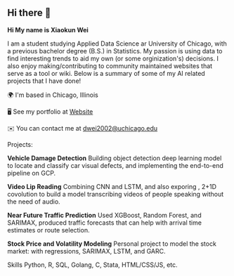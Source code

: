 ## Hi there 👋
**Hi My name is Xiaokun Wei**

I am a student studying Applied Data Science ar University of Chicago, with a previous bachelor degree (B.S.) in Statistics. My passion is using data to find interesting trends to aid my own (or some orginization's) decisions. I also enjoy making/contributing to community maintained websites that serve as a tool or wiki. Below is a summary of some of my AI related projects that I have done!


🌍  I'm based in Chicago, Illinois

🖥️  See my portfolio at [Website](https://dwei2002.github.io)

✉️  You can contact me at dwei2002@uchicago.edu

Projects:

**Vehicle Damage Detection**
Building object detection deep learning model to locate and classify car visual defects, and implementing the end-to-end pipeline on GCP.

**Video Lip Reading**
Combining CNN and LSTM, and also exporing , 2+1D covolution to build a model transcribing videos of people speaking without the need of audio.

**Near Future Traffic Prediction**
Used XGBoost, Random Forest, and SARIMAX, produced traffic forecasts that can help with arrival time estimates or route selection.

**Stock Price and Volatility Modeling**
Personal project to model the stock market: with regressions, SARIMAX, LSTM, and GARC.


Skills
Python, R, SQL, Golang, C, Stata, HTML/CSS/JS, etc.
